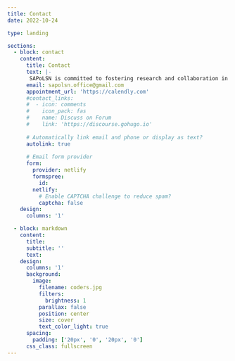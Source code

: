 ```yaml
---
title: Contact
date: 2022-10-24

type: landing

sections:
  - block: contact
    content:
      title: Contact
      text: |-
       SAPoLSN is committed to fostering research and collaboration in the philosophy of the life sciences. If you have any questions about our network, upcoming events, or opportunities for collaboration, please feel free to contact us. We welcome engagement from scholars, students, and institutions interested in our work.
      email: sapolsn.office@gmail.com
      appointment_url: 'https://calendly.com'
      #contact_links:
      #  - icon: comments
      #    icon_pack: fas
      #    name: Discuss on Forum
      #    link: 'https://discourse.gohugo.io'
    
      # Automatically link email and phone or display as text?
      autolink: true
    
      # Email form provider
      form:
        provider: netlify
        formspree:
          id:
        netlify:
          # Enable CAPTCHA challenge to reduce spam?
          captcha: false
    design:
      columns: '1'

  - block: markdown
    content:
      title:
      subtitle: ''
      text:
    design:
      columns: '1'
      background:
        image: 
          filename: coders.jpg
          filters:
            brightness: 1
          parallax: false
          position: center
          size: cover
          text_color_light: true
      spacing:
        padding: ['20px', '0', '20px', '0']
      css_class: fullscreen
---
```

